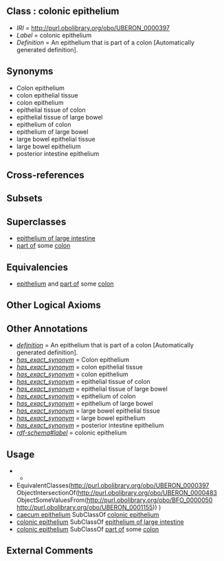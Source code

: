 
## Class : colonic epithelium

 * *IRI* = http://purl.obolibrary.org/obo/UBERON_0000397
 * *Label* = colonic epithelium
 * *Definition* = An epithelium that is part of a colon [Automatically generated definition].

## Synonyms

 * Colon epithelium
 * colon epithelial tissue
 * colon epithelium
 * epithelial tissue of colon
 * epithelial tissue of large bowel
 * epithelium of colon
 * epithelium of large bowel
 * large bowel epithelial tissue
 * large bowel epithelium
 * posterior intestine epithelium

## Cross-references


## Subsets


## Superclasses

 * [epithelium of large intestine](../../UBERON/78/UBERON_0001278.md)
 * [part of](../../BFO/50/BFO_0000050.md) some [colon](../../UBERON/55/UBERON_0001155.md)

## Equivalencies

 * [epithelium](../../UBERON/83/UBERON_0000483.md) and [part of](../../BFO/50/BFO_0000050.md) some [colon](../../UBERON/55/UBERON_0001155.md)

## Other Logical Axioms


## Other Annotations

 * *[definition](../../IAO/15/IAO_0000115.md)* = An epithelium that is part of a colon [Automatically generated definition].
 * *[has_exact_synonym](../../ym/oboInOwl#hasExactSynonym.md)* = Colon epithelium
 * *[has_exact_synonym](../../ym/oboInOwl#hasExactSynonym.md)* = colon epithelial tissue
 * *[has_exact_synonym](../../ym/oboInOwl#hasExactSynonym.md)* = colon epithelium
 * *[has_exact_synonym](../../ym/oboInOwl#hasExactSynonym.md)* = epithelial tissue of colon
 * *[has_exact_synonym](../../ym/oboInOwl#hasExactSynonym.md)* = epithelial tissue of large bowel
 * *[has_exact_synonym](../../ym/oboInOwl#hasExactSynonym.md)* = epithelium of colon
 * *[has_exact_synonym](../../ym/oboInOwl#hasExactSynonym.md)* = epithelium of large bowel
 * *[has_exact_synonym](../../ym/oboInOwl#hasExactSynonym.md)* = large bowel epithelial tissue
 * *[has_exact_synonym](../../ym/oboInOwl#hasExactSynonym.md)* = large bowel epithelium
 * *[has_exact_synonym](../../ym/oboInOwl#hasExactSynonym.md)* = posterior intestine epithelium
 * *[rdf-schema#label](../../el/rdf-schema#label.md)* = colonic epithelium

## Usage

 * -
 * EquivalentClasses(<http://purl.obolibrary.org/obo/UBERON_0000397> ObjectIntersectionOf(<http://purl.obolibrary.org/obo/UBERON_0000483> ObjectSomeValuesFrom(<http://purl.obolibrary.org/obo/BFO_0000050> <http://purl.obolibrary.org/obo/UBERON_0001155>)) )
 * [caecum epithelium](../../UBERON/36/UBERON_0005636.md) SubClassOf [colonic epithelium](../../UBERON/97/UBERON_0000397.md)
 * [colonic epithelium](../../UBERON/97/UBERON_0000397.md) SubClassOf [epithelium of large intestine](../../UBERON/78/UBERON_0001278.md)
 * [colonic epithelium](../../UBERON/97/UBERON_0000397.md) SubClassOf [part of](../../BFO/50/BFO_0000050.md) some [colon](../../UBERON/55/UBERON_0001155.md)

## External Comments

